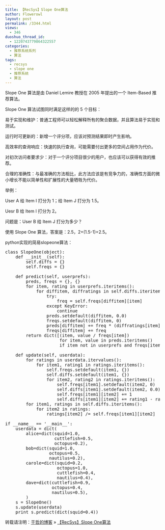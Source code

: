 ```yaml
---
title: 【RecSys】Slope One算法
author: Flowerowl
layout: post
permalink: /3344.html
views:
  - 346
duoshuo_thread_id:
  - 1220743779864322557
categories:
  - 推荐系统系列
  - 算法
tags:
  - recsys
  - slope one
  - 推荐系统
  - 算法
---
```

Slope One 算法是由 Daniel Lemire 教授在 2005 年提出的一个 Item-Based 推荐算法。

Slope One 算法试图同时满足这样的的 5 个目标：

易于实现和维护：普通工程师可以轻松解释所有的聚合数据，并且算法易于实现和测试。

运行时可更新的：新增一个评分项，应该对预测结果即时产生影响。

高效率的查询响应：快速的执行查询，可能需要付出更多的空间占用作为代价。

对初次访问者要求少：对于一个评分项目很少的用户，也应该可以获得有效的推荐。

合理的准确性：与最准确的方法相比，此方法应该是有竞争力的，准确性方面的微小增长不能以简单性和扩展性的大量牺牲为代价。

举例：

User A 给 Item I 打分为 1；给 Item J 打分为 1.5。

Uesr B 给 Item I 打分为 2。

问题是：User B 给 Item J 打分为多少？

使用 Slope One 算法，答案是：2.5，2+(1.5-1)=2.5。

python实现的简易slopeone算法：

<pre class="brush:py">class SlopeOne(object):
    def __init__(self):
        self.diffs = {}
        self.freqs = {}
 
    def predict(self, userprefs):
        preds, freqs = {}, {}
        for item, rating in userprefs.iteritems():
            for diffitem, diffratings in self.diffs.iteritems():
                try:
                    freq = self.freqs[diffitem][item]
                except KeyError:
                    continue
                preds.setdefault(diffitem, 0.0)
                freqs.setdefault(diffitem, 0)
                preds[diffitem] += freq * (diffratings[item] + rating)
                freqs[diffitem] += freq
        return dict([(item, value / freqs[item])
                     for item, value in preds.iteritems()
                     if item not in userprefs and freqs[item] &gt; 0])
 
    def update(self, userdata):
        for ratings in userdata.itervalues():
            for item1, rating1 in ratings.iteritems():
                self.freqs.setdefault(item1, {})
                self.diffs.setdefault(item1, {})
                for item2, rating2 in ratings.iteritems():
                    self.freqs[item1].setdefault(item2, 0)
                    self.diffs[item1].setdefault(item2, 0.0)
                    self.freqs[item1][item2] += 1
                    self.diffs[item1][item2] += rating1 - rating2
        for item1, ratings in self.diffs.iteritems():
            for item2 in ratings:
                ratings[item2] /= self.freqs[item1][item2]
 
if __name__ == '__main__':
    userdata = dict(
        alice=dict(squid=1.0,
                   cuttlefish=0.5,
                   octopus=0.2),
        bob=dict(squid=1.0,
                 octopus=0.5,
                 nautilus=0.2),
        carole=dict(squid=0.2,
                    octopus=1.0,
                    cuttlefish=0.4,
                    nautilus=0.4),
        dave=dict(cuttlefish=0.9,
                  octopus=0.4,
                  nautilus=0.5),
        )
    s = SlopeOne()
    s.update(userdata)
    print s.predict(dict(squid=0.4))</pre>

转载请注明：[于哲的博客][1] &raquo; [【RecSys】Slope One算法][2]

 [1]: http://lazynight.me
 [2]: http://lazynight.me/3344.html